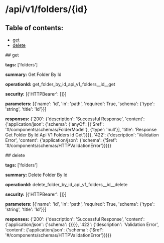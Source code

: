 # /api/v1/folders/{id}

## Table of contents:
- [get](#get)
- [delete](#delete)

<a name="get" />
## get

**tags:** ['folders']

**summary:** Get Folder By Id

**operationId:** get_folder_by_id_api_v1_folders__id__get

**security:** [{'HTTPBearer': []}]

**parameters:** [{'name': 'id', 'in': 'path', 'required': True, 'schema': {'type': 'string', 'title': 'Id'}}]

**responses:** {'200': {'description': 'Successful Response', 'content': {'application/json': {'schema': {'anyOf': [{'$ref': '#/components/schemas/FolderModel'}, {'type': 'null'}], 'title': 'Response Get Folder By Id Api V1 Folders  Id  Get'}}}}, '422': {'description': 'Validation Error', 'content': {'application/json': {'schema': {'$ref': '#/components/schemas/HTTPValidationError'}}}}}

<a name="delete" />
## delete

**tags:** ['folders']

**summary:** Delete Folder By Id

**operationId:** delete_folder_by_id_api_v1_folders__id__delete

**security:** [{'HTTPBearer': []}]

**parameters:** [{'name': 'id', 'in': 'path', 'required': True, 'schema': {'type': 'string', 'title': 'Id'}}]

**responses:** {'200': {'description': 'Successful Response', 'content': {'application/json': {'schema': {}}}}, '422': {'description': 'Validation Error', 'content': {'application/json': {'schema': {'$ref': '#/components/schemas/HTTPValidationError'}}}}}

